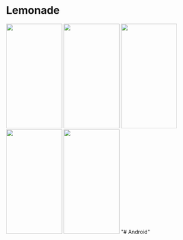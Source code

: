# Lemonade
<img src="https://user-images.githubusercontent.com/56115673/136070123-8802c8a4-ab85-441f-878d-7eb94f519c86.png" width="150" height="280">  <img src="https://user-images.githubusercontent.com/56115673/136070132-7413c4d2-887f-44f5-ac8f-2656e0c57dea.png" width="150" height="280">  <img src="https://user-images.githubusercontent.com/56115673/136070146-30d4b957-bd33-4f42-9415-c0c8212729a8.png" width="150" height="280">  <img src="https://user-images.githubusercontent.com/56115673/136070155-ecc2216e-9f5e-4c05-8455-98d0086848db.png" width="150" height="280">  <img src="https://user-images.githubusercontent.com/56115673/136070161-480f092b-0250-44ac-85fb-c29701dbfc49.png" width="150" height="280">
"# Android" 
